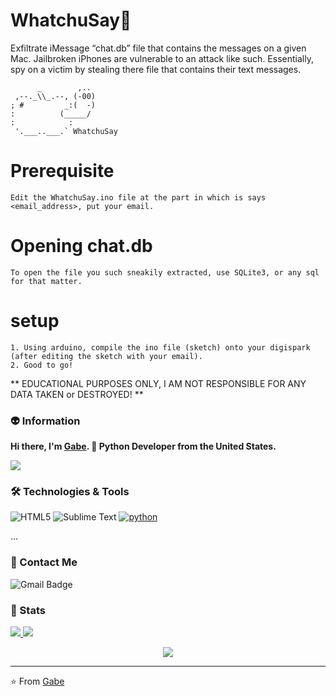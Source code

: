 # WhatchuSay🤔
Exfiltrate iMessage “chat.db” file that contains the messages on a given Mac. Jailbroken iPhones are vulnerable to an attack like such.
Essentially, spy on a victim by stealing there file that contains their text messages. 
```
      _        ,..
 ,--._\\_.--, (-00)
; #         _:(  -)
:          (_____/
:            :
 '.___..___.` WhatchuSay
```

# Prerequisite
```
Edit the WhatchuSay.ino file at the part in which is says <email_address>, put your email. 
```
# Opening chat.db
```
To open the file you such sneakily extracted, use SQLite3, or any sql for that matter.
```
# setup
```
1. Using arduino, compile the ino file (sketch) onto your digispark (after editing the sketch with your email). 
2. Good to go!

```

** EDUCATIONAL PURPOSES ONLY, I AM NOT RESPONSIBLE FOR ANY DATA TAKEN or DESTROYED! **

### 👽 Information
**Hi there, I'm [Gabe](https://github.com/CharlesTheGreat77). 👋 Python Developer from the United States.** 

[<img src ="https://img.shields.io/badge/🌐-CharlesTheGreat77.github.io-%23.svg?style=for-the-badge&logo=&logoColor=white%22">](https://CharlesTheGreat77.github.io/)

### 🛠 Technologies & Tools

![HTML5](https://img.shields.io/badge/-HTML5-E34F26?style=flat-square&logo=html5&logoColor=white)
![Sublime Text](https://img.shields.io/badge/-Sublime-4B4B4B?style=flat-square&logo=sublime-text&logoColor=FF9800)
<a href="https://github.com/priyanshumay"><img src="https://img.shields.io/badge/python-FFFF00.svg?style=for-the-badge&logo=python&logoColor=0768a8&labelColor=ffffff" alt="python"></a>

...

### 💬 Contact Me 

![Gmail Badge](https://img.shields.io/badge/-doobthegoober@gmail.com-c14438?style=flat-square&logo=Gmail&logoColor=white)

### 🚦 Stats

<a href="https://github.com/CharlesTheGreat77">
  <img src="https://github-readme-stats.vercel.app/api?username=CharlesTheGreat77&show_icons=true&hide=commits" />
</a>
<a href="https://github.com/CharlesTheGreat77">
  <img src="https://github-readme-stats.vercel.app/api/top-langs/?username=CharlesTheGreat77&layout=compact" />
</a>

<p align="center"> 
  <img src="https://profile-counter.glitch.me/CharlesTheGreat77/count.svg" />
</p>

---
⭐️ From [Gabe](https://github.com/CharlesTheGreat77)
